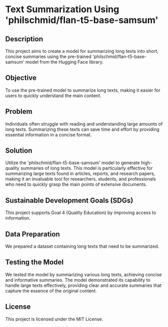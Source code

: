 # Text Summarization Using 'philschmid/flan-t5-base-samsum'


## Description
This project aims to create a model for summarizing long texts into short, concise summaries using the pre-trained 'philschmid/flan-t5-base-samsum' model from the Hugging Face library.

## Objective
To use the pre-trained model to summarize long texts, making it easier for users to quickly understand the main content.

## Problem
Individuals often struggle with reading and understanding large amounts of long texts. Summarizing these texts can save time and effort by providing essential information in a concise format.

## Solution
Utilize the 'philschmid/flan-t5-base-samsum' model to generate high-quality summaries of long texts. This model is particularly effective for summarizing large texts found in articles, reports, and research papers, making it an invaluable tool for researchers, students, and professionals who need to quickly grasp the main points of extensive documents.

## Sustainable Development Goals (SDGs)
This project supports Goal 4 (Quality Education) by improving access to information.

## Data Preparation
We prepared a dataset containing long texts that need to be summarized.

## Testing the Model
We tested the model by summarizing various long texts, achieving concise and informative summaries. The model demonstrated its capability to handle large texts effectively, providing clear and accurate summaries that capture the essence of the original content.

## License
This project is licensed under the MIT License.

